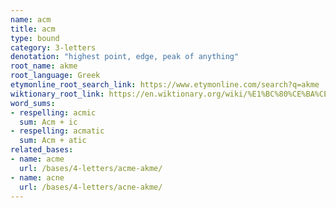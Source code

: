 ```yaml
---
name: acm
title: acm
type: bound
category: 3-letters
denotation: "highest point, edge, peak of anything"
root_name: akme
root_language: Greek
etymonline_root_search_link: https://www.etymonline.com/search?q=akme
wiktionary_root_link: https://en.wiktionary.org/wiki/%E1%BC%80%CE%BA%CE%BC%CE%AE#Ancient_Greek
word_sums:
- respelling: acmic
  sum: Acm + ic
- respelling: acmatic
  sum: Acm + atic
related_bases:
- name: acme
  url: /bases/4-letters/acme-akme/
- name: acne
  url: /bases/4-letters/acne-akme/
---
```

